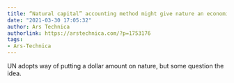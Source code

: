 ```yaml
---
title: “Natural capital” accounting method might give nature an economic voice
date: "2021-03-30 17:05:32"
author: Ars Technica
authorlink: https://arstechnica.com/?p=1753176
tags:
- Ars-Technica
---
```

UN adopts way of putting a dollar amount on nature, but some question the idea.